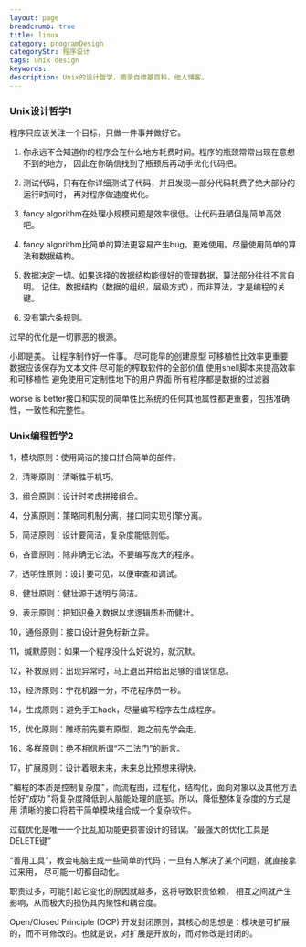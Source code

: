```yaml
---
layout: page
breadcrumb: true
title: linux
category: programDesign
categoryStr: 程序设计
tags: unix design
keywords: 
description: Unix的设计哲学，摘录自维基百科，他人博客。
---
```


### Unix设计哲学1

  程序只应该关注一个目标，只做一件事并做好它。

  1. 你永远不会知道你的程序会在什么地方耗费时间。程序的瓶颈常常出现在意想不到的地方，
     因此在你确信找到了瓶颈后再动手优化代码把。

  2. 测试代码，只有在你详细测试了代码，并且发现一部分代码耗费了绝大部分的运行时间时，
     再对程序做速度优化。

  3. fancy algorithm在处理小规模问题是效率很低。让代码丑陋但是简单高效吧。

  4. fancy algorithm比简单的算法更容易产生bug，更难使用。尽量使用简单的算法和数据结构。

  5. 数据决定一切。如果选择的数据结构能很好的管理数据，算法部分往往不言自明。
     记住，数据结构（数据的组织，层级方式），而非算法，才是编程的关键。

  6. 没有第六条规则。

  过早的优化是一切罪恶的根源。

  小即是美。
  让程序制作好一件事。
  尽可能早的创建原型
  可移植性比效率更重要
  数据应该保存为文本文件
  尽可能的榨取软件的全部价值
  使用shell脚本来提高效率和可移植性
  避免使用可定制性地下的用户界面
  所有程序都是数据的过滤器

  worse is better接口和实现的简单性比系统的任何其他属性都更重要，包括准确性，一致性和完整性。

###      Unix编程哲学2

 1，模块原则：使用简洁的接口拼合简单的部件。

2，清晰原则：清晰胜于机巧。

3，组合原则：设计时考虑拼接组合。

4，分离原则：策略同机制分离，接口同实现引擎分离。

5，简洁原则：设计要简洁，复杂度能低则低。

6，吝啬原则：除非确无它法，不要编写庞大的程序。

7，透明性原则：设计要可见，以便审查和调试。

8，健壮原则：健壮源于透明与简洁。

9，表示原则：把知识叠入数据以求逻辑质朴而健壮。

10，通俗原则：接口设计避免标新立异。

11，缄默原则：如果一个程序没什么好说的，就沉默。

12，补救原则：出现异常时，马上退出并给出足够的错误信息。

13，经济原则：宁花机器一分，不花程序员一秒。

14，生成原则：避免手工hack，尽量编写程序去生成程序。

15，优化原则：雕琢前先要有原型，跑之前先学会走。

16，多样原则：绝不相信所谓“不二法门”的断言。

17，扩展原则：设计着眼未来，未来总比预想来得快。

"编程的本质是控制复杂度"，而流程图，过程化，结构化，面向对象以及其他方法
恰好“成功 "将复杂度降低到人脑能处理的底部。所以，降低整体复杂度的方式是用
清晰的接口将若干简单模块组合成一个复杂软件。

过载优化是唯一一个比乱加功能更损害设计的错误。“最强大的优化工具是DELETE键”

“善用工具”，教会电脑生成一些简单的代码；一旦有人解决了某个问题，就直接拿过来用，
尽可能一切都自动化。

职责过多，可能引起它变化的原因就越多，这将导致职责依赖，
相互之间就产生影响，从而极大的损伤其内聚性和耦合度。

Open/Closed Principle (OCP)
开发封闭原则，其核心的思想是：模块是可扩展的，而不可修改的。也就是说，对扩展是开放的，而对修改是封闭的。
